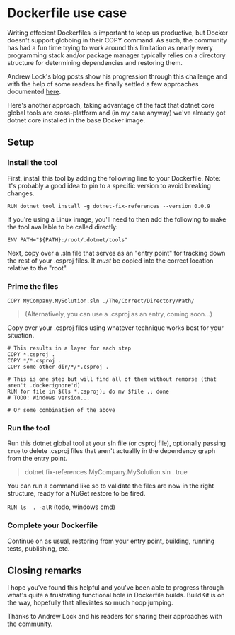 # Dockerfile use case

Writing effecient Dockerfiles is important to keep us productive, but Docker doesn't support globbing in their COPY command. 
As such, the community has had a fun time trying to work around this limitation as nearly every programming stack and/or package manager
typically relies on a directory structure for determining dependencies and restoring them. 

Andrew Lock's blog posts show his progression through this challenge and with the help of some readers he finally settled a few approaches documented 
[here](https://andrewlock.net/optimising-asp-net-core-apps-in-docker-avoiding-manually-copying-csproj-files-part-2/).

Here's another approach, taking advantage of the fact that dotnet core global tools are cross-platform and (in my case anyway) we've already got dotnet core installed in the base Docker image.

## Setup

### Install the tool
First, install this tool by adding the following line to your Dockerfile.
Note: it's probably a good idea to pin to a specific version to avoid breaking changes.

`RUN dotnet tool install -g dotnet-fix-references --version 0.0.9`

If you're using a Linux image, you'll need to then add the following to make the tool available to be called directly:

`ENV PATH="${PATH}:/root/.dotnet/tools"`

Next, copy over a .sln file that serves as an "entry point" for tracking down the rest of your .csproj files. It *must* be copied into the correct location relative to the "root".

### Prime the files
`COPY MyCompany.MySolution.sln ./The/Correct/Directory/Path/`

> (Alternatively, you can use a .csproj as an entry, coming soon...)

Copy over your .csproj files using whatever technique works best for your situation.

```
# This results in a layer for each step
COPY *.csproj .
COPY */*.csproj .
COPY some-other-dir/*/*.csproj .

# This is one step but will find all of them without remorse (that aren't .dockerignore'd)
RUN for file in $(ls *.csproj); do mv $file .; done
# TODO: Windows version...

# Or some combination of the above
```

### Run the tool
Run this dotnet global tool at your sln file (or csproj file), 
optionally passing `true` to delete .csproj files that aren't actuallly in the dependency graph from the entry point.
> dotnet fix-references MyCompany.MySolution.sln . true

You can run a command like so to validate the files are now in the right structure, ready for a NuGet restore to be fired.

`RUN ls  . -alR`
(todo, windows cmd)

### Complete your Dockerfile

Continue on as usual, restoring from your entry point, building, running tests, publishing, etc.

## Closing remarks

I hope you've found this helpful and you've been able to progress through what's quite a frustrating functional hole in Dockerfile builds. BuildKit is on the way, hopefully that alleviates so much hoop jumping.

Thanks to Andrew Lock and his readers for sharing their approaches with the community. 
